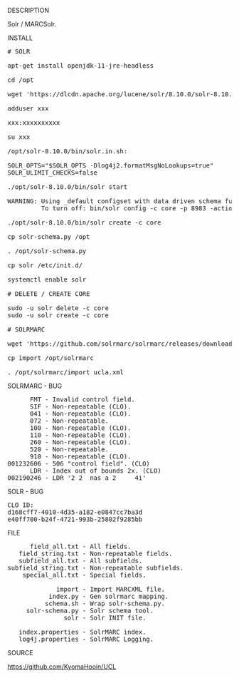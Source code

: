 
DESCRIPTION

Solr / MARCSolr.

INSTALL
<pre>
# SOLR

apt-get install openjdk-11-jre-headless

cd /opt

wget 'https://dlcdn.apache.org/lucene/solr/8.10.0/solr-8.10.0.tgz'

adduser xxx

xxx:xxxxxxxxxx

su xxx

/opt/solr-8.10.0/bin/solr.in.sh:

SOLR_OPTS="$SOLR_OPTS -Dlog4j2.formatMsgNoLookups=true"
SOLR_ULIMIT_CHECKS=false

./opt/solr-8.10.0/bin/solr start

WARNING: Using _default configset with data driven schema functionality. NOT RECOMMENDED for production use.
         To turn off: bin/solr config -c core -p 8983 -action set-user-property -property update.autoCreateFields -value false

./opt/solr-8.10.0/bin/solr create -c core

cp solr-schema.py /opt

. /opt/solr-schema.py

cp solr /etc/init.d/

systemctl enable solr

# DELETE / CREATE CORE

sudo -u solr delete -c core
sudo -u solr create -c core

# SOLRMARC

wget 'https://github.com/solrmarc/solrmarc/releases/download/3.4/simple_install_package_3.4.zip'

cp import /opt/solrmarc

. /opt/solrmarc/import ucla.xml
</pre>
SOLRMARC - BUG
<pre>
      FMT - Invalid control field.
      SIF - Non-repeatable (CLO).
      041 - Non-repeatable (CLO).
      072 - Non-repeatable.
      100 - Non-repeatable (CLO).
      110 - Non-repeatable (CLO).
      260 - Non-repeatable (CLO).
      520 - Non-repeatable.
      910 - Non-repeatable (CLO).
001232606 - 506 "control field". (CLO)
      LDR - Index out of bounds 2x. (CLO)
002190246 - LDR '2 2  nas a 2     4i'
</pre>
SOLR - BUG
<pre>
CLO ID:
d168cff7-4010-4d35-a182-e0847cc7ba3d
e40ff700-b24f-4721-993b-25802f9285bb
</pre>
FILE
<pre>
      field_all.txt - All fields.
   field_string.txt - Non-repeatable fields.
   subfield_all.txt - All subfields.
subfield_string.txt - Non-repeatable subfields.
    special_all.txt - Special fields.

             import - Import MARCXML file.
           index.py - Gen solrmarc mapping.
          schema.sh - Wrap solr-schema.py.
     solr-schema.py - Solr schema tool.
               solr - Solr INIT file.

   index.properties - SolrMARC index.
   log4j.properties - SolrMARC Logging.
</pre>

SOURCE

https://github.com/KyomaHooin/UCL

